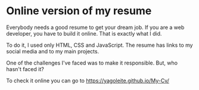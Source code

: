 # Online version of my resume

Everybody needs a good resume to get your dream job. If you are a web developer, you have to build it online. That is exactly what I did.


To do it, I used only HTML, CSS and JavaScript. The resume has links to my social media and to my main projects.

One of the challenges I've faced was to make it responsible. But, who hasn't faced it?

To check it online you can go to https://yagoleite.github.io/My-Cv/
